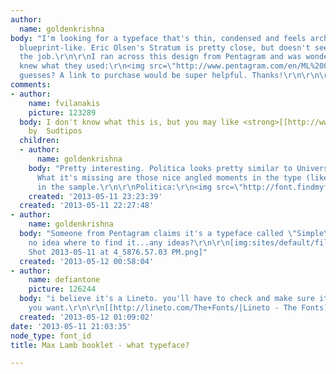 ```yaml
---
author:
  name: goldenkrishna
body: "I'm looking for a typeface that's thin, condensed and feels architectural or
  blueprint-like. Eric Olsen's Stratum is pretty close, but doesn't seem right for
  the job.\r\n\r\nI ran across this design from Pentagram and was wondering if anyone
  knew what they used:\r\n<img src=\"http://www.pentagram.com/en/ML%20029_ds-lo.jpg\">\r\n\r\nAny
  guesses? A link to purchase would be super helpful. Thanks!\r\n\r\n\r\n"
comments:
- author:
    name: fvilanakis
    picture: 123289
  body: I don't know what this is, but you may like <strong>[[http://www.findmyfont.com/index.php/fonts/font-preview?fset=Sudtipos&ffam=Politica%20-%20Light&fid=c725e564898bb5e3d74959c91013db94&fsize=60&text=PROPOSAL%20CASTING&fit=1|Politica]]</strong>
    by  Sudtipos
  children:
  - author:
      name: goldenkrishna
    body: "Pretty interesting. Politica looks pretty similar to Univers Condensed.
      What it's missing are those nice angled moments in the type (like in the 'A')
      in the sample.\r\n\r\nPolitica:\r\n<img src=\"http://font.findmyfont.com/render_preview.php?fset=Sudtipos&ffam=Politica%20-%20Light&fid=c725e564898bb5e3d74959c91013db94&fsize=60&text=PROPOSAL%20CASTING&fit=1\">\r\n\r\n"
    created: '2013-05-11 23:23:39'
  created: '2013-05-11 22:27:48'
- author:
    name: goldenkrishna
  body: "Someone from Pentagram claims it's a typeface called \"Simple\", but I have
    no idea where to find it...any ideas?\r\n\r\n[img:sites/default/files/old-images/Screen
    Shot 2013-05-11 at 4_5876.57.03 PM.png]"
  created: '2013-05-12 00:58:04'
- author:
    name: defiantone
    picture: 126244
  body: "i believe it's a Lineto. you'll have to check and make sure it's the one
    you want.\r\n\r\n[[http://lineto.com/The+Fonts/|Lineto - The Fonts]]"
  created: '2013-05-12 01:09:02'
date: '2013-05-11 21:03:35'
node_type: font_id
title: Max Lamb booklet - what typeface?

---
```

